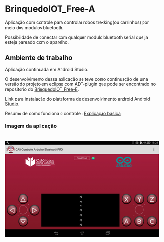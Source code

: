 ﻿# BrinquedoIOT_Free-A
Aplicação com controle para controlar robos trekking(ou carrinhos) por meio dos modulos bluetooth.

Possibilidade de conectar com qualquer modulo bluetooth serial que ja esteja pareado com o aparelho.

## Ambiente de trabalho

Aplicação continuada em Android Studio.

O desenvolvimento dessa aplicação se teve como continuação de uma versão do projeto em eclipse com ADT-plugin que pode ser encontrado no repositorio do
<a href="https://github.com/WickedBotz/BrinquedoIOT_Free-E">BrinquedoIOT_Free-E</a>.

Link para instalação do plataforma de desenvolvimento android <a href="https://developer.android.com/studio/index.html?hl=pt-br">Android Studio</a>.

Resumo de como funciona o controle : <a href="https://github.com/WickedBotz/BrinquedoIOT_Free-A/wiki">Explicação basica</a>
### Imagem da aplicação

<h1 align="center"><img align="center"  src="https://github.com/WickedBotz/BrinquedoIOT_Free-A/blob/master/Wiki/Home_Fre.jpg" width="800px" height="auto"/></h1>
